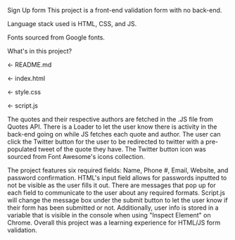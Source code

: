 Sign Up form
This project is a front-end validation form with no back-end.

Language stack used is HTML, CSS, and JS.

Fonts sourced from Google fonts.

What's in this project?

← README.md

← index.html

← style.css

← script.js

The quotes and their respective authors are fetched in the .JS file from Quotes API. There is a Loader to let the user know there is activity in the back-end going on while JS fetches each quote and author. The user can click the Twitter button for the user to be redirected to twitter with a pre-populated tweet of the quote they have. The Twitter button icon was sourced from Font Awesome's icons collection.

The project features six required fields: Name, Phone #, Email, Website, and password confirmation. HTML's input field allows for passwords inputted to not be visible as the user fills it out. There are messages that pop up for each field to communicate to the user about any required formats. Script.js will change the message box under the submit button to let the user know if their form has been submitted or not. Additionally, user info is stored in a variable that is visible in the console when using "Inspect Element" on Chrome. Overall this project was a learning experience for HTML/JS form validation. 
